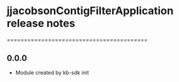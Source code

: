 # jjacobsonContigFilterApplication release notes
=========================================

0.0.0
-----
* Module created by kb-sdk init
